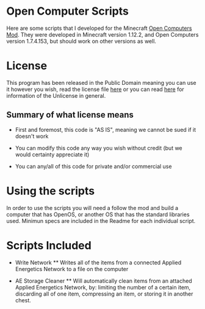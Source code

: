 # Open Computer Scripts

Here are some scripts that I developed for the Minecraft [Open Computers Mod](https://www.curseforge.com/minecraft/mc-mods/opencomputers). 
They were developed in Minecraft version 1.12.2, and Open Computers version 1.7.4.153, but should work on other versions as well.

# License

This program has been released in the Public Domain meaning you can use it however you wish, read the license file [here](https://github.com/GamerMan7799/OpenComputers-Scripts/blob/master/LICENSE.md) 
or you can read [here](http://unlicense.org) for information of the Unlicense in general.

## Summary of what license means

* First and foremost, this code is "AS IS", meaning we cannot be sued if it doesn't work

* You can modify this code any way you wish without credit (but we would certainty appreciate it)

* You can any/all of this code for private and/or commercial use

# Using the scripts

In order to use the scripts you will need a follow the mod and build a computer that has OpenOS, or another OS that has the standard libraries used.
Minimun specs are included in the Readme for each individual script. 

# Scripts Included

* Write Network
** Writes all of the items from a connected Applied Energetics Network to a file on the computer 

* AE Storage Cleaner
** Will automatically clean items from an attached Applied Energetics Network, by: limiting the number of a certain item, discarding all of one item, compressing an item, or storing it in another chest. 
